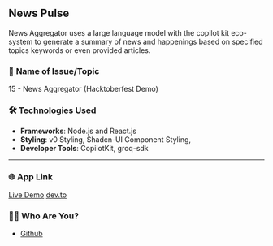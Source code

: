 ## **News Pulse**
News Aggregator uses a large language model with the copilot kit eco-system to generate a summary of news and happenings based on specified topics keywords or even provided articles.

### 📝 **Name of Issue/Topic**

 15 - News Aggregator (Hacktoberfest Demo) 

### 🛠️ **Technologies Used**

- **Frameworks**:  Node.js and React.js
- **Styling**: v0 Styling, Shadcn-UI Component Styling, 
- **Developer Tools**: CopilotKit, groq-sdk

---

### 🌐 **App Link**

[Live Demo](https://news-pulse-new-i2od.vercel.app/)
[dev.to](https://dev.to/mayank_mohapatra/how-i-built-news-pulse-with-copilotkit-5c3p)


### 🙋‍♂️ **Who Are You?**

- [Github](https://github.com/Mayank77maruti)
